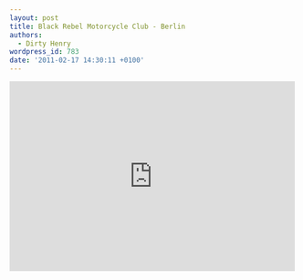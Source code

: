 ```yaml
---
layout: post
title: Black Rebel Motorcycle Club - Berlin
authors:
  - Dirty Henry
wordpress_id: 783
date: '2011-02-17 14:30:11 +0100'
---
```

<iframe frameborder="0" width="500" height="333" src="http://www.dailymotion.com/embed/video/x5q1ai?width=500"></iframe>
